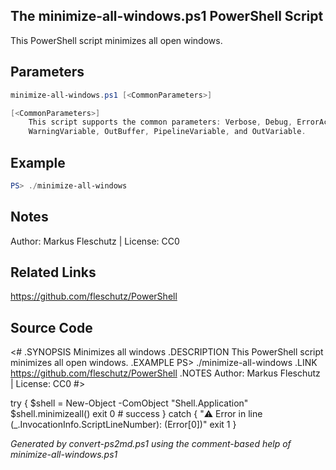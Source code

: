 ## The minimize-all-windows.ps1 PowerShell Script

This PowerShell script minimizes all open windows.

## Parameters
```powershell
minimize-all-windows.ps1 [<CommonParameters>]

[<CommonParameters>]
    This script supports the common parameters: Verbose, Debug, ErrorAction, ErrorVariable, WarningAction, 
    WarningVariable, OutBuffer, PipelineVariable, and OutVariable.
```

## Example
```powershell
PS> ./minimize-all-windows

```

## Notes
Author: Markus Fleschutz | License: CC0

## Related Links
https://github.com/fleschutz/PowerShell

## Source Code
<#
.SYNOPSIS
	Minimizes all windows
.DESCRIPTION
	This PowerShell script minimizes all open windows.
.EXAMPLE
	PS> ./minimize-all-windows
.LINK
	https://github.com/fleschutz/PowerShell
.NOTES
	Author: Markus Fleschutz | License: CC0
#>

try {
	$shell = New-Object -ComObject "Shell.Application"
	$shell.minimizeall()
	exit 0 # success
} catch {
	"⚠️ Error in line $($_.InvocationInfo.ScriptLineNumber): $($Error[0])"
	exit 1
}

*Generated by convert-ps2md.ps1 using the comment-based help of minimize-all-windows.ps1*
